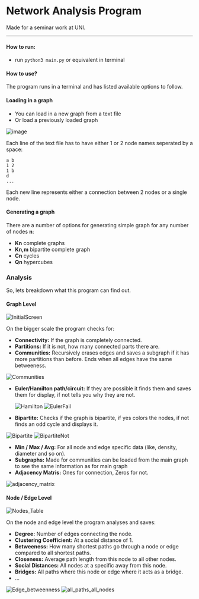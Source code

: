 # Network Analysis Program

Made for a seminar work at UNI.

***

#### How to run:

- run ```python3 main.py``` or equivalent in terminal

#### How to use?

The program runs in a terminal and has listed available options to follow.

#### Loading in a graph

- You can load in a new graph from a text file
- Or load a previously loaded graph

![image](https://github.com/Zvmcevap/NetworkAnalysis/assets/60576794/2b484d09-3d94-4a85-af8c-36afded9151d)


Each line of the text file has to have either 1 or 2 node names seperated by a space:

```
a b
1 2
1 b
d
...
```

Each new line represents either a connection between 2 nodes or a single node.

#### Generating a graph

There are a number of options for generating simple graph for any number of nodes **n**:

- **Kn** complete graphs
- **Kn,m** bipartite complete graph
- **Cn** cycles
- **Qn** hypercubes

### Analysis

So, lets breakdown what this program can find out.

#### Graph Level

![InitialScreen](https://github.com/Zvmcevap/NetworkAnalysis/assets/60576794/b0f8ae67-15ce-4f92-8fba-e66164a20e96)

On the bigger scale the program checks for:

- **Connectivity:** If the graph is completely connected.
- **Partitions:** If it is not, how many connected parts there are.
- **Communities:** Recursively erases edges and saves a subgraph if it has more partitions than before. Ends when all
  edges have the same betweeness.

 ![Communities](https://github.com/Zvmcevap/NetworkAnalysis/assets/60576794/29079528-8b5a-458a-ae72-1a5162f28f61)  
  
- **Euler/Hamilton path/circuit:** If they are possible it finds them and saves them for display, if not tells you
  why they are not.
  
  ![Hamilton](https://github.com/Zvmcevap/NetworkAnalysis/assets/60576794/8486ab38-780a-4b63-87ad-86efebcd9028)
  ![EulerFail](https://github.com/Zvmcevap/NetworkAnalysis/assets/60576794/ce25a6f3-5813-4aea-87dd-97927b194b61)
  

- **Bipartite:** Checks if the graph is bipartite, if yes colors the nodes, if not finds an odd cycle and displays it.

![Bipartite](https://github.com/Zvmcevap/NetworkAnalysis/assets/60576794/06f1d56f-728f-4a15-ab40-75d28eccdad3)
![BipartiteNot](https://github.com/Zvmcevap/NetworkAnalysis/assets/60576794/5460cac0-20c3-4985-a5df-ae4536ac0bbe)

- **Min / Max / Avg:** For all node and edge specific data (like, density, diameter and so on).
- **Subgraphs:** Made for communities can be loaded from the main graph to see the same information as for main graph
- **Adjacency Matris:** Ones for connection, Zeros for not.

![adjacency_matrix](https://github.com/Zvmcevap/NetworkAnalysis/assets/60576794/f609abc0-9ff1-4d1a-bb05-89f98065e9e1)


#### Node / Edge Level

![Nodes_Table](https://github.com/Zvmcevap/NetworkAnalysis/assets/60576794/017dc6e3-c0d5-45f2-ba10-ef63bcfcb446)

On the node and edge level the program analyses and saves:

- **Degree:** Number of edges connecting the node.
- **Clustering Coefficient:** At a social distance of 1.
- **Betweeness:** How many shortest paths go through a node or edge compared to all shortest paths.
- **Closeness:** Average path length from this node to all other nodes.
- **Social Distances:** All nodes at a specific away from this node.
- **Bridges:** All paths where this node or edge where it acts as a bridge.
- ...

![Edge_betweenness](https://github.com/Zvmcevap/NetworkAnalysis/assets/60576794/df2db5c9-7061-4e6c-9642-c5f861d15ed3)
![all_paths_all_nodes](https://github.com/Zvmcevap/NetworkAnalysis/assets/60576794/af6d0572-ce5d-40d8-818f-80312c6c8487)


